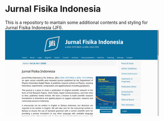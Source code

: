# Jurnal Fisika Indonesia
This is a repository to mantain some additional contents and styling for Jurnal Fisika Indonesia (JFI).
![jfi-screenshot](./Object/jfi-screenshot.png)
